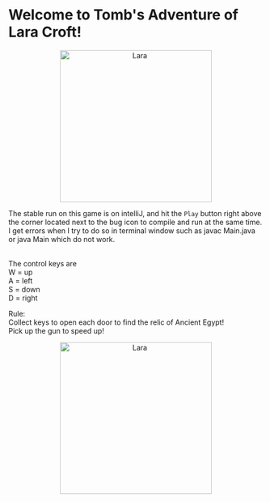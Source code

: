 # Welcome to Tomb's Adventure of Lara Croft!

<div style="text-align:center;">
<img src="https://images.saymedia-content.com/.image/ar_1:1%2Cc_fill%2Ccs_srgb%2Cfl_progressive%2Cq_auto:eco%2Cw_1200/MTc0NDQwMzQ1NTY2NzE3Mjg4/tomb-raider-through-the-ages.jpg" alt="Lara" width="300"  />
</div>

The stable run on this game is on intelliJ, and hit the `Play` button
right above the corner located next to the bug icon to compile and run at the same time.
I get errors when I try to do so in terminal window such as javac Main.java or java Main which do not work.

<br>
The control keys are 
<br>
W = up
<br>
A = left
<br>
S = down 
<br>
D = right
<br>

Rule:<br>
Collect keys to open each door to find the relic of Ancient Egypt!
<br>Pick up the gun to speed up! 
<div style="text-align:center;">
<img src="https://www.egypttoday.com/siteimages/Larg/20201013040134134.jpg" alt="Lara" width="300"  />
</div>